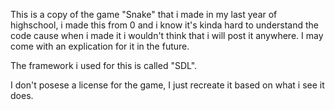 This is a copy of the game "Snake" that i made in my last year of highschool, i made this from 0 and i know it's kinda hard to understand the code cause when i made it i wouldn't think that i will post it anywhere.
I may come with an explication for it in the future.

The framework i used for this is called "SDL".




I don't posese a license for the game, I just recreate it based on what i see it does.
